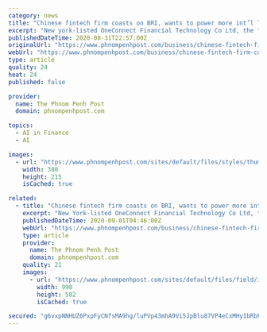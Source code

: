 ```yaml
---
category: news
title: "Chinese fintech firm coasts on BRI, wants to power more int’l lenders"
excerpt: "New york-listed OneConnect Financial Technology Co Ltd, the fintech arm of Ping An Insurance (Group) Company of China Ltd, is coasting on the Belt and Road Initiative (BRI) to expand its overseas layout."
publishedDateTime: 2020-08-31T22:57:00Z
originalUrl: "https://www.phnompenhpost.com/business/chinese-fintech-firm-coasts-bri-wants-power-more-intl-lenders"
webUrl: "https://www.phnompenhpost.com/business/chinese-fintech-firm-coasts-bri-wants-power-more-intl-lenders"
type: article
quality: 24
heat: 24
published: false

provider:
  name: The Phnom Penh Post
  domain: phnompenhpost.com

topics:
  - AI in Finance
  - AI

images:
  - url: "https://www.phnompenhpost.com/sites/default/files/styles/thumb_380x215/public/field/image/the_pep_talk_came_at_an_event_at_the_training_centre_for_peacekeeping_forces_and_explosive_remnants_of_war_clearance_npmec-erw_in_kampong_speu_provinces_odong_district._supplied.jpg"
    width: 380
    height: 215
    isCached: true

related:
  - title: "Chinese fintech firm coasts on BRI, wants to power more international lenders"
    excerpt: "New York-listed OneConnect Financial Technology Co Ltd, the fintech arm of Ping An Insurance (Group) Company of China Ltd, is coasting on the Belt and Road Initiative (BRI) to expand its overseas layout."
    publishedDateTime: 2020-09-01T04:46:00Z
    webUrl: "https://www.phnompenhpost.com/business/chinese-fintech-firm-coasts-bri-wants-power-more-international-lenders"
    type: article
    provider:
      name: The Phnom Penh Post
      domain: phnompenhpost.com
    quality: 21
    images:
      - url: "https://www.phnompenhpost.com/sites/default/files/field/image/pedestrians-walk-through-the-times-square-while-a-digital-advertisement-of-oneconnect-appears-on-giant-screens-in-new-york.jpg"
        width: 990
        height: 582
        isCached: true

secured: "g6vxpNNHUZ6PxpFyCNfsMA9hg/luPVp43mhA9Vi5JpBlu87VP4eCxMHyIbRbPrMqGd4CmMMkbO0I9Q2D/HKZOMmFg6zf4Jsse7ArX5LwJqji3GgQyc3dldsRtXwNoJ1bOxdWF/Obp8cWWNq9LVCB8ohGe3oGfvXDcq06Y81UH1PLCOKj2r5xzbElt/5fBtyVJ7SM55uD1g7bRhB15KUVXYZ49xeKvwgmaS58yjERXwXIYvZ6TQFudAo+zI7uwAxXL9lhpTuHhSUagEOuppxME99m2ri3RdZB5BYH78z3ik1aPvSEaVRWyNt0TbRLZSkQ8q29BDZCkSc8IAxSTLljupecRTYGx37DGqRYhxyhjzc=;Woljsbj0c7GUXnp3iV2pZw=="
---
```


